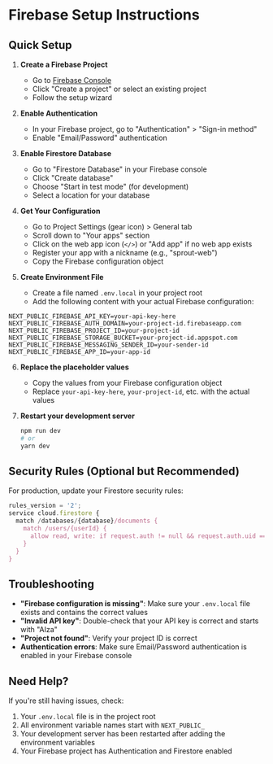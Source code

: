 # Firebase Setup Instructions

## Quick Setup

1. **Create a Firebase Project**
   - Go to [Firebase Console](https://console.firebase.google.com/)
   - Click "Create a project" or select an existing project
   - Follow the setup wizard

2. **Enable Authentication**
   - In your Firebase project, go to "Authentication" > "Sign-in method"
   - Enable "Email/Password" authentication

3. **Enable Firestore Database**
   - Go to "Firestore Database" in your Firebase console
   - Click "Create database"
   - Choose "Start in test mode" (for development)
   - Select a location for your database

4. **Get Your Configuration**
   - Go to Project Settings (gear icon) > General tab
   - Scroll down to "Your apps" section
   - Click on the web app icon (`</>`) or "Add app" if no web app exists
   - Register your app with a nickname (e.g., "sprout-web")
   - Copy the Firebase configuration object

5. **Create Environment File**
   - Create a file named `.env.local` in your project root
   - Add the following content with your actual Firebase configuration:

```env
NEXT_PUBLIC_FIREBASE_API_KEY=your-api-key-here
NEXT_PUBLIC_FIREBASE_AUTH_DOMAIN=your-project-id.firebaseapp.com
NEXT_PUBLIC_FIREBASE_PROJECT_ID=your-project-id
NEXT_PUBLIC_FIREBASE_STORAGE_BUCKET=your-project-id.appspot.com
NEXT_PUBLIC_FIREBASE_MESSAGING_SENDER_ID=your-sender-id
NEXT_PUBLIC_FIREBASE_APP_ID=your-app-id
```

6. **Replace the placeholder values**
   - Copy the values from your Firebase configuration object
   - Replace `your-api-key-here`, `your-project-id`, etc. with the actual values

7. **Restart your development server**
   ```bash
   npm run dev
   # or
   yarn dev
   ```

## Security Rules (Optional but Recommended)

For production, update your Firestore security rules:

```javascript
rules_version = '2';
service cloud.firestore {
  match /databases/{database}/documents {
    match /users/{userId} {
      allow read, write: if request.auth != null && request.auth.uid == userId;
    }
  }
}
```

## Troubleshooting

- **"Firebase configuration is missing"**: Make sure your `.env.local` file exists and contains the correct values
- **"Invalid API key"**: Double-check that your API key is correct and starts with "AIza"
- **"Project not found"**: Verify your project ID is correct
- **Authentication errors**: Make sure Email/Password authentication is enabled in your Firebase console

## Need Help?

If you're still having issues, check:
1. Your `.env.local` file is in the project root
2. All environment variable names start with `NEXT_PUBLIC_`
3. Your development server has been restarted after adding the environment variables
4. Your Firebase project has Authentication and Firestore enabled
